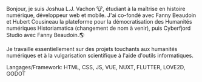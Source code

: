 Bonjour, je suis Joshua L.J. Vachon 🐮, étudiant à la maîtrise en histoire numérique, développeur web et mobile. 
J'ai co-fondé avec Fanny Beaudoin et Hubert Cousineau la plateforme pour la démocratisation des Humanités numériques Historiamatica (changement de nom à venir), puis Cyberfjord Studio avec Fanny Beaudoin.🌎

Je travaille essentiellement sur des projets touchants aux humanités numériques et à la vulgarisation scientifique à l'aide d'outils informatiques. 

Langages/Framework: HTML, CSS, JS, VUE, NUXT, FLUTTER, LOVE2D, GODOT
